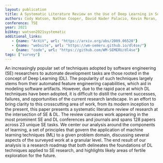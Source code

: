 ```yaml
---
layout: publication
title: A Systematic Literature Review on the Use of Deep Learning in Software Engineering Research
authors: Cody Watson, Nathan Cooper, David Nader Palacio, Kevin Moran, Denys Poshyvanyk
conference: TSE
year: 2021
bibkey: watson2021systematic
additional_links:
   - {name: "ArXiV", url: "https://arxiv.org/abs/2009.06520"}
   - {name: "website", url: "https://wm-semeru.github.io/dl4se/"}
   - {name: "code", url: "https://github.com/WM-SEMERU/dl4se"}
tags: ["survey"]
---
```

An increasingly popular set of techniques adopted by software engineering (SE) researchers to automate development tasks are those rooted in the concept of Deep Learning (DL). The popularity of such techniques largely stems from their automated feature engineering capabilities, which aid in modeling software artifacts. However, due to the rapid pace at which DL techniques have been adopted, it is difficult to distill the current successes, failures, and opportunities of the current research landscape. In an effort to bring clarity to this crosscutting area of work, from its modern inception to the present, this paper presents a systematic literature review of research at the intersection of SE & DL. The review canvases work appearing in the most prominent SE and DL conferences and journals and spans 128 papers across 23 unique SE tasks. We center our analysis around the components of learning, a set of principles that govern the application of machine learning techniques (ML) to a given problem domain, discussing several aspects of the surveyed work at a granular level. The end result of our analysis is a research roadmap that both delineates the foundations of DL techniques applied to SE research, and highlights likely areas of fertile exploration for the future.
